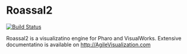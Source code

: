 # Roassal2

[![Build Status](https://travis-ci.org/ObjectProfile/Roassal2.svg?branch=master)](https://travis-ci.org/ObjectProfile/Roassal2)


Roassal2 is a visualizatino engine for Pharo and VisualWorks.
Extensive documentatino is available on http://AgileVisualization.com
